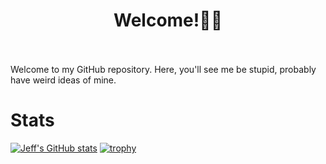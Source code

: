 # <div align="center">Welcome!👋🏻</div><br>
Welcome to my GitHub repository. Here, you'll see me be stupid, probably have weird ideas of mine. <br>

# Stats <br>
[![Jeff's GitHub stats](https://github-readme-stats.vercel.app/api?username=JeffJrShim&show_icons=true&theme=synthwave)](https://github.com/anuraghazra/github-readme-stats)
[![trophy](https://github-profile-trophy.vercel.app/?username=JeffJrShim&theme=onedark)](https://github.com/ryo-ma/github-profile-trophy)



